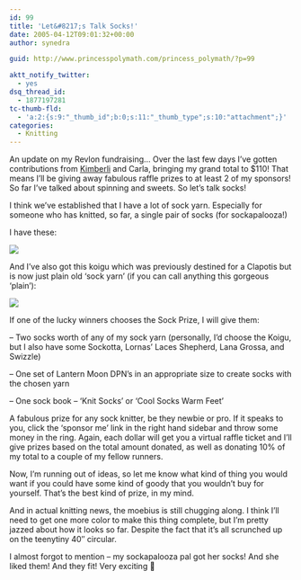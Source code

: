 ```yaml
---
id: 99
title: 'Let&#8217;s Talk Socks!'
date: 2005-04-12T09:01:32+00:00
author: synedra

guid: http://www.princesspolymath.com/princess_polymath/?p=99

aktt_notify_twitter:
  - yes
dsq_thread_id:
  - 1877197281
tc-thumb-fld:
  - 'a:2:{s:9:"_thumb_id";b:0;s:11:"_thumb_type";s:10:"attachment";}'
categories:
  - Knitting
---
```

An update on my Revlon fundraising&#8230; Over the last few days I&#8217;ve gotten contributions from [Kimberli](kimberlinewyork.blogspot.com) and Carla, bringing my grand total to $110! That means I&#8217;ll be giving away fabulous raffle prizes to at least 2 of my sponsors! So far I&#8217;ve talked about spinning and sweets. So let&#8217;s talk socks!
  
I think we&#8217;ve established that I have a lot of sock yarn. Especially for someone who has knitted, so far, a single pair of socks (for sockapalooza!)
  
I have these:
  
![](http://www.perlgoddess.com/blog/images/sock_box.jpg)
  
And I&#8217;ve also got this koigu which was previously destined for a Clapotis but is now just plain old &#8216;sock yarn&#8217; (if you can call anything this gorgeous &#8216;plain&#8217;):
  
![](http://www.perlgoddess.com/blog/images/koigu.jpg)
  
If one of the lucky winners chooses the Sock Prize, I will give them:
  
&#8211; Two socks worth of any of my sock yarn (personally, I&#8217;d choose the Koigu, but I also have some Sockotta, Lornas&#8217; Laces Shepherd, Lana Grossa, and Swizzle)
  
&#8211; One set of Lantern Moon DPN&#8217;s in an appropriate size to create socks with the chosen yarn
  
&#8211; One sock book &#8211; &#8216;Knit Socks&#8217; or &#8216;Cool Socks Warm Feet&#8217;
  
A fabulous prize for any sock knitter, be they newbie or pro. If it speaks to you, click the &#8216;sponsor me&#8217; link in the right hand sidebar and throw some money in the ring. Again, each dollar will get you a virtual raffle ticket and I&#8217;ll give prizes based on the total amount donated, as well as donating 10% of my total to a couple of my fellow runners.
  
Now, I&#8217;m running out of ideas, so let me know what kind of thing you would want if you could have some kind of goody that you wouldn&#8217;t buy for yourself. That&#8217;s the best kind of prize, in my mind.
  
And in actual knitting news, the moebius is still chugging along. I think I&#8217;ll need to get one more color to make this thing complete, but I&#8217;m pretty jazzed about how it looks so far. Despite the fact that it&#8217;s all scrunched up on the teenytiny 40&#8243; circular.
  
I almost forgot to mention &#8211; my sockapalooza pal got her socks! And she liked them! And they fit! Very exciting 🙂